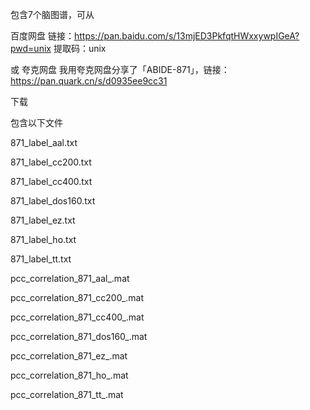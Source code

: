 包含7个脑图谱，可从

百度网盘 链接：https://pan.baidu.com/s/13mjED3PkfqtHWxxywpIGeA?pwd=unix 提取码：unix

或 夸克网盘 我用夸克网盘分享了「ABIDE-871」，链接：https://pan.quark.cn/s/d0935ee9cc31

下载

包含以下文件

871_label_aal.txt

871_label_cc200.txt

871_label_cc400.txt

871_label_dos160.txt

871_label_ez.txt

871_label_ho.txt

871_label_tt.txt

pcc_correlation_871_aal_.mat

pcc_correlation_871_cc200_.mat

pcc_correlation_871_cc400_.mat

pcc_correlation_871_dos160_.mat

pcc_correlation_871_ez_.mat

pcc_correlation_871_ho_.mat

pcc_correlation_871_tt_.mat


